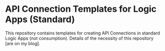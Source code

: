 # API Connection Templates for Logic Apps (Standard)

This repository contains templates for creating API Connections in standard Logic Apps (not consumption). Details of the necessity of this repository [are on my blog].

[blog]: https://tech.dailyfuneral.com/
